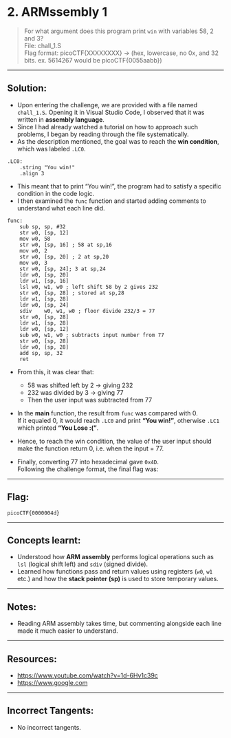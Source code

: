 # 2. ARMssembly 1

> For what argument does this program print `win` with variables 58, 2 and 3?  
> File: chall_1.S  
> Flag format: picoCTF{XXXXXXXX} → (hex, lowercase, no 0x, and 32 bits. ex. 5614267 would be picoCTF{0055aabb})

---

## Solution:

- Upon entering the challenge, we are provided with a file named `chall_1.S`. Opening it in Visual Studio Code, I observed that it was written in **assembly language**.  
- Since I had already watched a tutorial on how to approach such problems, I began by reading through the file systematically.  
- As the description mentioned, the goal was to reach the **win condition**, which was labeled `.LC0`.

```
.LC0:
    .string "You win!"
    .align 3
```

- This meant that to print “You win!”, the program had to satisfy a specific condition in the code logic.  
- I then examined the `func` function and started adding comments to understand what each line did.

```
func:
	sub	sp, sp, #32
	str	w0, [sp, 12]
	mov	w0, 58
	str	w0, [sp, 16] ; 58 at sp,16
	mov	w0, 2
	str	w0, [sp, 20] ; 2 at sp,20
	mov	w0, 3
	str	w0, [sp, 24]; 3 at sp,24
	ldr	w0, [sp, 20]
	ldr	w1, [sp, 16]
	lsl	w0, w1, w0 ; left shift 58 by 2 gives 232
	str	w0, [sp, 28] ; stored at sp,28
	ldr	w1, [sp, 28]
	ldr	w0, [sp, 24]
	sdiv	w0, w1, w0 ; floor divide 232/3 = 77
	str	w0, [sp, 28]
	ldr	w1, [sp, 28]
	ldr	w0, [sp, 12]
	sub	w0, w1, w0 ; subtracts input number from 77
	str	w0, [sp, 28]
	ldr	w0, [sp, 28]
	add	sp, sp, 32
	ret
```

- From this, it was clear that:
  - 58 was shifted left by 2 → giving 232  
  - 232 was divided by 3 → giving 77  
  - Then the user input was subtracted from 77  

- In the **main** function, the result from `func` was compared with 0.  
  If it equaled 0, it would reach `.LC0` and print **“You win!”**, otherwise `.LC1` which printed **“You Lose :(”**.  

- Hence, to reach the win condition, the value of the user input should make the function return 0, i.e. when the input = 77.  
- Finally, converting 77 into hexadecimal gave `0x4D`.  
  Following the challenge format, the final flag was:

---

## Flag:

```
picoCTF{0000004d}
```

---

## Concepts learnt:

- Understood how **ARM assembly** performs logical operations such as `lsl` (logical shift left) and `sdiv` (signed divide).  
- Learned how functions pass and return values using registers (`w0`, `w1` etc.) and how the **stack pointer (sp)** is used to store temporary values.  

---

## Notes:

- Reading ARM assembly takes time, but commenting alongside each line made it much easier to understand.  

---

## Resources:

- https://www.youtube.com/watch?v=1d-6Hv1c39c   
- https://www.google.com  

---

## Incorrect Tangents:

- No incorrect tangents.

